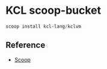 # KCL scoop-bucket

```powershell
scoop install kcl-lang/kclvm
```

## Reference

+ [Scoop](https://scoop.sh/)
